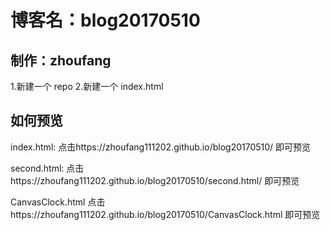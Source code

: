 # 博客名：blog20170510

## 制作：zhoufang

1.新建一个 repo
2.新建一个 index.html

## 如何预览

index.html: 点击https://zhoufang111202.github.io/blog20170510/ 即可预览

second.html: 点击https://zhoufang111202.github.io/blog20170510/second.html/ 即可预览

CanvasClock.html 点击https://zhoufang111202.github.io/blog20170510/CanvasClock.html 即可预览
